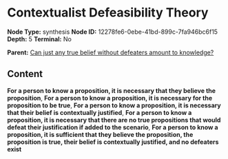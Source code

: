 # Contextualist Defeasibility Theory

**Node Type:** synthesis
**Node ID:** 12278fe6-0ebe-41bd-899c-7fa946bc6f15
**Depth:** 5
**Terminal:** No

**Parent:** [Can just any true belief without defeaters amount to knowledge?](can-just-any-true-belief-without-defeaters-amount-to-knowledge-antithesis-1c8b753e-1949-44cd-8285-4a14f0131f3b.md)

## Content

**For a person to know a proposition, it is necessary that they believe the proposition**, **For a person to know a proposition, it is necessary for the proposition to be true**, **For a person to know a proposition, it is necessary that their belief is contextually justified**, **For a person to know a proposition, it is necessary that there are no true propositions that would defeat their justification if added to the scenario**, **For a person to know a proposition, it is sufficient that they believe the proposition, the proposition is true, their belief is contextually justified, and no defeaters exist**
